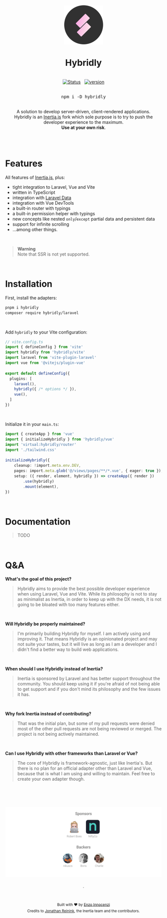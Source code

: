 <br>

<p align="center">
  <img src=".github/assets/logo-round.svg" style="width:125px;" />
</p>

<h1 align="center">Hybridly</h1>

<p align="center">
  <br />
  <a href="https://github.com/hybridly/hybridly/actions/workflows/tests.yml"><img alt="Status" src="https://github.com/hybridly/hybridly/actions/workflows/tests.yml/badge.svg"></a>
  <span>&nbsp;</span>
  <a href="https://github.com/hybridly/hybridly/releases"><img alt="version" src="https://img.shields.io/github/v/release/hybridly/hybridly?include_prereleases&label=version"></a>
  <br />
  <br />
  <pre><div align="center">npm i -D hybridly</div></pre>
</p>


<div align="center">
  <br />
  A solution to develop server-driven, client-rendered applications.
  <br />
  Hybridly is an <a href="https://inertiajs.com">Inertia.js</a> fork which sole purpose is to try to push the developer experience to the maximum.
  <br />
  <b>Use at your own risk</b>.
  <br />
  <br />
  <br />
</div>

<br>

#   Features

All features of [Inertia.js](https://inertiajs.com), plus: 
- tight integration to Laravel, Vue and Vite
- written in TypeScript
- integration with [Laravel Data](https://github.com/spatie/laravel-data)
- integration with Vue DevTools
- a built-in router with typings
- a built-in permission helper with typings
- new concepts like nested `only`/`except` partial data and persistent data
- support for infinite scrolling
- ...among other things.

&nbsp;

> **Warning** <br />
> Note that SSR is not yet supported.

&nbsp;


# Installation

<!-- > **Note** <br />
> Creating a new project? Scaffold it with a preset.

&nbsp;
&nbsp; -->

First, install the adapters:

```sh
pnpm i hybridly
composer require hybridly/laravel
```

&nbsp;

Add `hybridly` to your Vite configuration:

```ts
// vite.config.ts
import { defineConfig } from 'vite'
import hybridly from 'hybridly/vite'
import laravel from 'vite-plugin-laravel'
import vue from '@vitejs/plugin-vue'

export default defineConfig({
  plugins: [
    laravel(),
    hybridly({ /* options */ }),
    vue(),
  ]
})
```

&nbsp;

Initialize it in your `main.ts`:

```ts
import { createApp } from 'vue'
import { initializeHybridly } from 'hybridly/vue'
import 'virtual:hybridly/router'
import './tailwind.css'

initializeHybridly({
	cleanup: !import.meta.env.DEV,
	pages: import.meta.glob('@/views/pages/**/*.vue', { eager: true }),
	setup: ({ render, element, hybridly }) => createApp({ render })
		.use(hybridly)
		.mount(element),
})
```

&nbsp;

# Documentation

> TODO

&nbsp;

# Q&A

**What's the goal of this project?**
> Hybridly aims to provide the best possible developer experience when using Laravel, Vue and Vite. While its philosophy is not to stay as minimalist as Inertia, in order to keep up with the DX needs, it is not going to be bloated with too many features either.

&nbsp;

**Will Hybridly be properly maintained?**
> I'm primarily building Hybridly for myself. I am actively using and improving it. That means Hybridly is an opinionated project and may not suite your tastes, but it will live as long as I am a developer and I didn't find a better way to build web applications.

&nbsp;

**When should I use Hybridly instead of Inertia?**
> Inertia is sponsored by Laravel and has better support throughout the community. You should keep using it if you're afraid of not being able to get support and if you don't mind its philosophy and the few issues it has.

&nbsp;

**Why fork Inertia instead of contributing?**
> That was the initial plan, but some of my pull requests were denied most of the other pull requests are not being reviewed or merged. The project is not being actively maintained.

&nbsp;

**Can I use Hybridly with other frameworks than Laravel or Vue?**
> The core of Hybridly is framework-agnostic, just like Inertia's. But there is no plan for an official adapter other than Laravel and Vue, because that is what I am using and willing to maintain. Feel free to create your own adapter though.

<p align="center">
  <br />
  <br />
  <br />
  <br />
  <a href="https://raw.githubusercontent.com/innocenzi/static/main/sponsorkit/sponsors.svg">
    <img src="https://raw.githubusercontent.com/innocenzi/static/main/sponsorkit/sponsors.svg"/>
  </a>
  <br />
  <br />
  <sub>·</sub>
  <br />
  <br />
  <br />
  <sub>
    Built with ❤︎ by <a href="https://github.com/enzoinnocenzi">Enzo Innocenzi</a>
    <br/>
    Credits to <a href="https://reinink.ca">Jonathan Reinink</a>, the Inertia team and the contributors.
  </sub>
</p>

